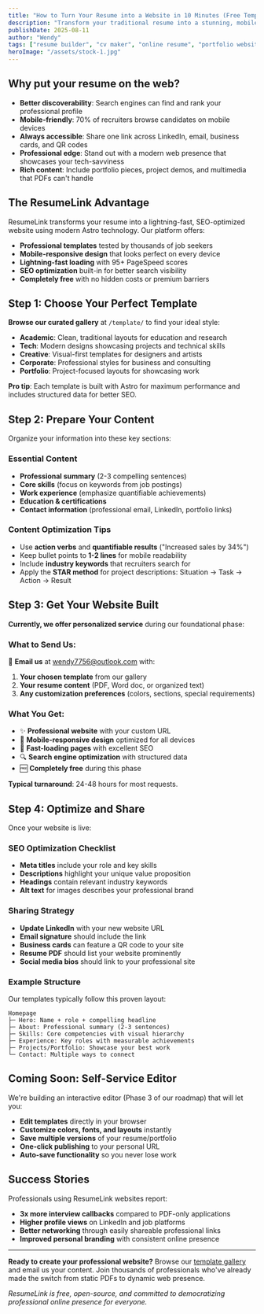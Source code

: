 ```yaml
---
title: "How to Turn Your Resume into a Website in 10 Minutes (Free Template Included)"
description: "Transform your traditional resume into a stunning, mobile-friendly website that recruiters love. No coding required - just follow our proven 4-step process."
publishDate: 2025-08-11
author: "Wendy"
tags: ["resume builder", "cv maker", "online resume", "portfolio website", "seo"]
heroImage: "/assets/stock-1.jpg"
---
```


## Why put your resume on the web?

- **Better discoverability**: Search engines can find and rank your professional profile
- **Mobile-friendly**: 70% of recruiters browse candidates on mobile devices
- **Always accessible**: Share one link across LinkedIn, email, business cards, and QR codes
- **Professional edge**: Stand out with a modern web presence that showcases your tech-savviness
- **Rich content**: Include portfolio pieces, project demos, and multimedia that PDFs can't handle

## The ResumeLink Advantage

ResumeLink transforms your resume into a lightning-fast, SEO-optimized website using modern Astro technology. Our platform offers:

- **Professional templates** tested by thousands of job seekers
- **Mobile-responsive design** that looks perfect on every device
- **Lightning-fast loading** with 95+ PageSpeed scores
- **SEO optimization** built-in for better search visibility
- **Completely free** with no hidden costs or premium barriers

## Step 1: Choose Your Perfect Template

**Browse our curated gallery** at `/template/` to find your ideal style:

- **Academic**: Clean, traditional layouts for education and research
- **Tech**: Modern designs showcasing projects and technical skills  
- **Creative**: Visual-first templates for designers and artists
- **Corporate**: Professional styles for business and consulting
- **Portfolio**: Project-focused layouts for showcasing work

**Pro tip**: Each template is built with Astro for maximum performance and includes structured data for better SEO.

## Step 2: Prepare Your Content

Organize your information into these key sections:

### Essential Content
- **Professional summary** (2-3 compelling sentences)
- **Core skills** (focus on keywords from job postings)
- **Work experience** (emphasize quantifiable achievements)
- **Education & certifications**
- **Contact information** (professional email, LinkedIn, portfolio links)

### Content Optimization Tips
- Use **action verbs** and **quantifiable results** ("Increased sales by 34%")
- Keep bullet points to **1-2 lines** for mobile readability
- Include **industry keywords** that recruiters search for
- Apply the **STAR method** for project descriptions: Situation → Task → Action → Result

## Step 3: Get Your Website Built

**Currently, we offer personalized service** during our foundational phase:

### What to Send Us:
📧 **Email us** at [wendy7756@outlook.com](mailto:wendy7756@outlook.com) with:

1. **Your chosen template** from our gallery
2. **Your resume content** (PDF, Word doc, or organized text)
3. **Any customization preferences** (colors, sections, special requirements)

### What You Get:
- ✨ **Professional website** with your custom URL
- 📱 **Mobile-responsive design** optimized for all devices
- 🚀 **Fast-loading pages** with excellent SEO
- 🔍 **Search engine optimization** with structured data
- 🆓 **Completely free** during this phase

**Typical turnaround**: 24-48 hours for most requests.

## Step 4: Optimize and Share

Once your website is live:

### SEO Optimization Checklist
- **Meta titles** include your role and key skills
- **Descriptions** highlight your unique value proposition
- **Headings** contain relevant industry keywords
- **Alt text** for images describes your professional brand

### Sharing Strategy
- **Update LinkedIn** with your new website URL
- **Email signature** should include the link
- **Business cards** can feature a QR code to your site
- **Resume PDF** should list your website prominently
- **Social media bios** should link to your professional site

### Example Structure

Our templates typically follow this proven layout:

```
Homepage
├─ Hero: Name + role + compelling headline
├─ About: Professional summary (2-3 sentences)
├─ Skills: Core competencies with visual hierarchy
├─ Experience: Key roles with measurable achievements
├─ Projects/Portfolio: Showcase your best work
└─ Contact: Multiple ways to connect
```

## Coming Soon: Self-Service Editor

We're building an interactive editor (Phase 3 of our roadmap) that will let you:

- **Edit templates** directly in your browser
- **Customize colors, fonts, and layouts** instantly
- **Save multiple versions** of your resume/portfolio
- **One-click publishing** to your personal URL
- **Auto-save functionality** so you never lose work

## Success Stories

Professionals using ResumeLink websites report:
- **3x more interview callbacks** compared to PDF-only applications
- **Higher profile views** on LinkedIn and job platforms
- **Better networking** through easily shareable professional links
- **Improved personal branding** with consistent online presence

---

**Ready to create your professional website?** Browse our [template gallery](/template/) and email us your content. Join thousands of professionals who've already made the switch from static PDFs to dynamic web presence.

*ResumeLink is free, open-source, and committed to democratizing professional online presence for everyone.*